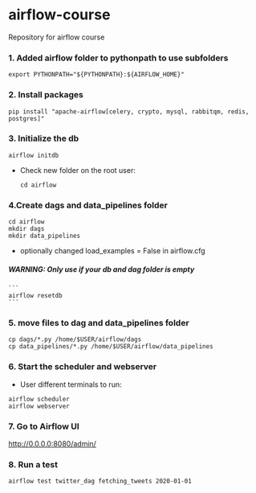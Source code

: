 # airflow-course
Repository for airflow course

### 1. Added airflow folder to pythonpath to use subfolders

```
export PYTHONPATH="${PYTHONPATH}:${AIRFLOW_HOME}"
```

### 2. Install packages
```
pip install "apache-airflow[celery, crypto, mysql, rabbitqm, redis, postgres]"
```

### 3. Initialize the db
```
airflow initdb
```
* Check new folder on the root user:
    ```
    cd airflow
    ```
### 4.Create dags and data_pipelines folder  
```
cd airflow
mkdir dags
mkdir data_pipelines
```
* optionally changed load_examples = False in airflow.cfg
##### WARNING: Only use if your db and dag folder is empty
    ```
    airflow resetdb
    ```
### 5. move files to dag and data_pipelines folder
```
cp dags/*.py /home/$USER/airflow/dags
cp data_pipelines/*.py /home/$USER/airflow/data_pipelines
```

### 6. Start the scheduler and webserver
* User different terminals to run:
```
airflow scheduler
airflow webserver
```

### 7. Go to Airflow UI
http://0.0.0.0:8080/admin/


### 8. Run a test
```
airflow test twitter_dag fetching_tweets 2020-01-01
```